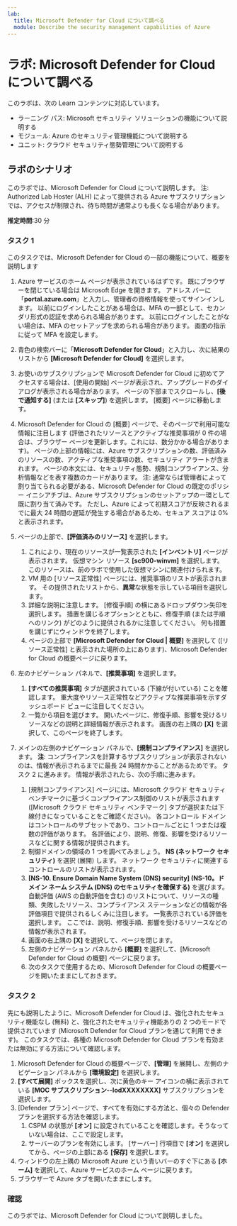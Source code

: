 ```yaml
---
lab:
  title: Microsoft Defender for Cloud について調べる
  module: Describe the security management capabilities of Azure
---
```


# ラボ: Microsoft Defender for Cloud について調べる

このラボは、次の Learn コンテンツに対応しています。

- ラーニング パス: Microsoft セキュリティ ソリューションの機能について説明する
- モジュール: Azure のセキュリティ管理機能について説明する
- ユニット: クラウド セキュリティ態勢管理について説明する

## ラボのシナリオ

このラボでは、Microsoft Defender for Cloud について説明します。  注: Authorized Lab Hoster (ALH) によって提供される Azure サブスクリプションでは、アクセスが制限され、待ち時間が通常よりも長くなる場合があります。

**推定時間**:30 分

### タスク 1

このタスクでは、Microsoft Defender for Cloud の一部の機能について、概要を説明します

1. Azure サービスのホーム ページが表示されているはずです。  既にブラウザーを閉じている場合は Microsoft Edge を開きます。 アドレス バーに「**portal.azure.com**」と入力し、管理者の資格情報を使ってサインインします。 以前にログインしたことがある場合は、MFA の一部として、セカンダリ形式の認証を求められる場合があります。  以前にログインしたことがない場合は、MFA のセットアップを求められる場合があります。  画面の指示に従って MFA を設定します。

1. 青色の検索バーに「**Microsoft Defender for Cloud**」と入力し、次に結果のリストから **[Microsoft Defender for Cloud]** を選択します。

1. お使いのサブスクリプションで Microsoft Defender for Cloud に初めてアクセスする場合は、[使用の開始] ページが表示され、アップグレードのダイアログが表示される場合があります。  ページの下部までスクロールし、**[後で通知する]** (または **[スキップ]**) を選択します。  [概要] ページに移動します。

1. Microsoft Defender for Cloud の [概要] ページで、そのページで利用可能な情報に注目します (評価されたリソースとアクティブな推奨事項が 0 件の場合は、ブラウザー ページを更新します。これには、数分かかる場合があります)。  ページの上部の情報には、Azure サブスクリプションの数、評価済みのリソースの数、アクティブな推奨事項の数、セキュリティ アラートが含まれます。  ページの本文には、セキュリティ態勢、規制コンプライアンス、分析情報などを表す複数のカードがあります。  注: 通常ならば管理者によって割り当てられる必要がある、Microsoft Defender for Cloud の既定のポリシー イニシアチブは、Azure サブスクリプションのセットアップの一環として既に割り当て済みです。 ただし、Azure によって初期スコアが反映されるまでに最大 24 時間の遅延が発生する場合があるため、セキュア スコアは 0% と表示されます。

1. ページの上部で、**[評価済みのリソース]** を選択します。 
    1. これにより、現在のリソースが一覧表示された **[インベントリ]** ページが表示されます。 仮想マシン リソース **[sc900-winvm]** を選択します。 このリソースは、前のラボで使用した仮想マシンに関連付けられます。
    1. VM 用の [リソース正常性] ページには、推奨事項のリストが表示されます。  その提供されたリストから、**異常**な状態を示している項目を選択します。
    1. 詳細な説明に注意します。  [修復手順] の横にあるドロップダウン矢印を選択します。 措置を講じるオプションとともに、修復手順 (または手順へのリンク) がどのように提供されるかに注意してください。  何も措置を講じずにウィンドウを終了します。
    1. ページの上部で **[Microsoft Defender for Cloud | 概要]** を選択して ([リソース正常性] と表示された場所の上にあります)、Microsoft Defender for Cloud の概要ページに戻ります。

1. 左のナビゲーション パネルで、**[推奨事項]** を選択します。  
    1. **[すべての推奨事項]** タブが選択されている (下線が付いている) ことを確認します。  重大度やリソース正常性などアクティブな推奨事項を示すダッシュボード ビューに注目してください。
    1. 一覧から項目を選びます。  開いたページに、修復手順、影響を受けるリソースなどの説明と詳細情報が表示されます。 画面の右上隅の **[X]** を選択して、このページを終了します。

1. メインの左側のナビゲーション パネルで、**[規制コンプライアンス]** を選択します。  **注**: コンプライアンスを計算するサブスクリプションが表示されないのは、情報が表示されるまでに最長 24 時間かかることがあるためです。 タスク 2 に進みます。  情報が表示されたら、次の手順に進みます。
    1. [規制コンプライアンス] ページには、Microsoft クラウド セキュリティ ベンチマークに基づくコンプライアンス制御のリストが表示されます ([Microsoft クラウド セキュリティ ベンチマーク] タブが選択または下線付きになっていることをご確認ください)。 各コントロール ドメインはコントロールのサブセットであり、コントロールごとに 1 つまたは複数の評価があります。 各評価により、説明、修復、影響を受けるリソースなどに関する情報が提供されます。
    1. 制御ドメインの領域の 1 つを調べてみましょう。 **NS (ネットワーク セキュリティ)** を選択 (展開) します。 ネットワーク セキュリティに関連するコントロールのリストが表示されます。
    1. **[NS-10. Ensure Domain Name System (DNS) security] (NS-10。ドメイン ネーム システム (DNS) のセキュリティを確保する)** を選びます。 自動評価 (AWS の自動評価を含む) のリストについて、リソースの種類、失敗したリソース、コンプライアンス ステーションなどの情報が各評価項目で提供されるしくみに注目します。 一覧表示されている評価を選択します。  ここでは、説明、修復手順、影響を受けるリソースなどの情報が表示されます。
    1. 画面の右上隅の **[X]** を選択して、ページを閉じます。
    1. 左側のナビゲーション パネルから **[概要]** を選択して、[Microsoft Defender for Cloud の概要] ページに戻ります。
    1. 次のタスクで使用するため、Microsoft Defender for Cloud の概要ページを開いたままにしておきます。

### タスク 2

先にも説明したように、Microsoft Defender for Cloud は、強化されたセキュリティ機能なし (無料) と、強化されたセキュリティ機能ありの 2 つのモードで提供されています (Microsoft Defender for Cloud プランを通じて利用できます)。 このタスクでは、各種の Microsoft Defender for Cloud プランを有効または無効にする方法について確認します。

1. Microsoft Defender for Cloud の概要ページで、**[管理]** を展開し、左側のナビゲーション パネルから **[環境設定]** を選択します。
1. **[すべて展開]** ボックスを選択し、次に黄色のキー アイコンの横に表示されている **[MOC サブスクリプション--lodXXXXXXXX]** サブスクリプションを選択します。
1. [Defender プラン] ページで、すべてを有効にする方法と、個々の Defender プランを選択する方法を確認します。 
    1. CSPM の状態が **[オン]** に設定されていることを確認します。そうなっていない場合は、ここで設定します。  
    1. サーバーのプランを有効にします。  [サーバー] 行項目で **[オン]** を選択してから、ページの上部にある **[保存]** を選択します。
1. ウィンドウの左上隅の Microsoft Azure という青いバーのすぐ下にある **[ホーム]** を選択して、Azure サービスのホーム ページに戻ります。
1. ブラウザーで Azure タブを開いたままにします。

### 確認

このラボでは、Microsoft Defender for Cloud について説明しました。
